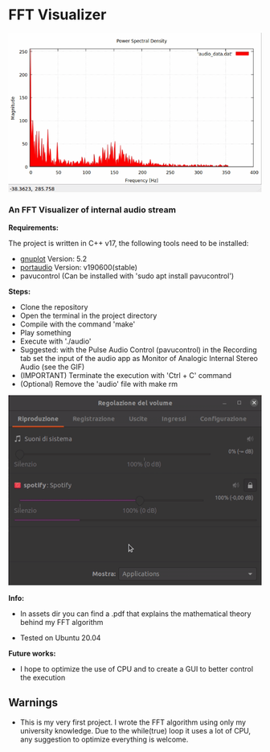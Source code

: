 # FFT Visualizer
<p align="center">
  <img src="./assets/example.gif">
</p>

### An FFT Visualizer of internal audio stream

**Requirements:**

The project is written in C++ v17, the following tools need to be installed:

* [gnuplot](http://www.gnuplot.info/) Version: 5.2
* [portaudio](http://www.portaudio.com/) Version: v190600(stable)
* pavucontrol (Can be installed with 'sudo apt install pavucontrol')

**Steps:**

* Clone the repository
* Open the terminal in the project directory
* Compile with the command 'make'
* Play something
* Execute with './audio'
* Suggested: with the Pulse Audio Control (pavucontrol) in the Recording tab set the input of the audio app as Monitor of Analogic Internal Stereo Audio (see the GIF)
* (IMPORTANT) Terminate the execution with 'Ctrl + C' command
* (Optional) Remove the 'audio' file with make rm

<p align="center">
  <img src="./assets/pavu_example.gif">
</p>

**Info:**

* In assets dir you can find a .pdf that explains the mathematical theory behind my FFT algorithm

* Tested on Ubuntu 20.04

**Future works:**

* I hope to optimize the use of CPU and to create a GUI to better control the execution

## Warnings

* This is my very first project. I wrote the FFT algorithm using only my university knowledge. Due to the while(true) loop it uses a lot of CPU, any suggestion to optimize everything is welcome.